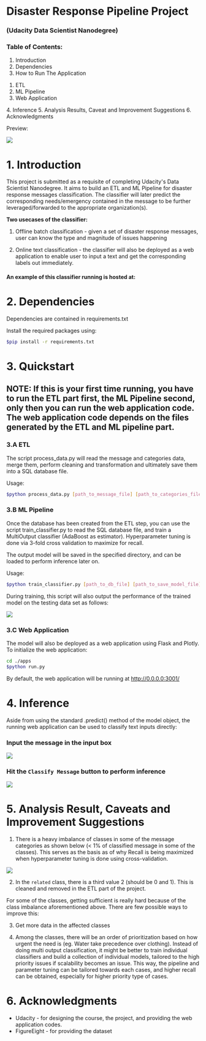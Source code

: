 
# Disaster Response Pipeline Project 
### (Udacity Data Scientist Nanodegree)

### Table of Contents:
1. Introduction
2. Dependencies 
3. How to Run The Application
<ol>
    <li>ETL</li>
    <li>ML Pipeline</li>
    <li>Web Application</li>
</ol>
4. Inference
5. Analysis Results, Caveat and Improvement Suggestions
6. Acknowledgments 


Preview: 

<img src='./images/web_look.png'>


# 1. Introduction

This project is submitted as a requisite of completing Udacity's Data Scientist Nanodegree. It aims to build an ETL and ML Pipeline for disaster response messages classification. The classifier will later predict the corresponding needs/emergency contained in the message to be further leveraged/forwarded to the appropriate organization(s). 

**Two usecases of the classifier:**
1. Offline batch classification - given a set of disaster response messages, user can know the type and magnitude of issues happening


2. Online text classification - the classifier will also be deployed as a web application to enable user to input a text and get the corresponding labels out immediately. 

#### An example of this classifier running is hosted at: 




# 2. Dependencies

Dependencies are contained in requirements.txt

Install the required packages using:

```bash
$pip install -r requirements.txt
```

# 3. Quickstart 

## NOTE: If this is your first time running, you have to run the ETL part first, the ML Pipeline second, only then you can run the web application code. The web application code depends on the files generated by the ETL and ML pipeline part.


### 3.A ETL 

The script process_data.py will read the message and categories data, merge them, perform cleaning and transformation and ultimately save them into a SQL database file. 

Usage:
```bash
$python process_data.py [path_to_message_file] [path_to_categories_file] [path_to_save_sql_database_file]
```

### 3.B ML Pipeline 

Once the database has been created from the ETL step, you can use the script train_classifier.py to read the SQL database file, and train a MultiOutput classifier (AdaBoost as estimator). Hyperparameter tuning is done via 3-fold cross validation to maximize for recall.

The output model will be saved in the specified directory, and can be loaded to perform inference later on. 

Usage: 
```bash
$python train_classifier.py [path_to_db_file] [path_to_save_model_file]
```

During training, this script will also output the performance of the trained model on the testing data set as follows: 

<img src= './images/clf_training.png'>


### 3.C Web Application 

The model will also be deployed as a web application using Flask and Plotly. To initialize the web application: 

```bash
cd ./apps
$python run.py
```

By default, the web application will be running at http://0.0.0.0:3001/


# 4. Inference

Aside from using the standard .predict() method of the model object, the running web application can be used to classify text inputs directly: 

### Input the message in the input box
<img src='./images/input_example.png'>


### Hit the `Classify Message` button to perform inference
<img src='./images/inference_example.png'>


# 5. Analysis Result, Caveats and Improvement Suggestions

1. There is a heavy imbalance of classes in some of the message categories as shown below (< 1% of classified message in some of the classes). This serves as the basis as of why Recall is being maximized when hyperparameter tuning is done using cross-validation. 

<img src='./images/class_imbalance.png'>

2. In the `related` class, there is a third value 2 (should be 0 and 1). This is cleaned and removed in the ETL part of the project. 

For some of the classes, getting sufficient is really hard because of the class imbalance aforementioned above. There are few possible ways to improve this: 

3. Get more data in the affected classes 
    
    
4. Among the classes, there will be an order of prioritization based on how urgent the need is (eg. Water take precedence over clothing). Instead of doing multi output classification, it might be better to train individual classifiers and build a collection of individual models, tailored to the high priority issues if scalability becomes an issue. This way, the pipeline and parameter tuning can be tailored towards each cases, and higher recall can be obtained, especially for higher priority type of cases.

# 6. Acknowledgments

- Udacity - for designing the course, the project, and providing the web application codes. 
- FigureEight - for providing the dataset
